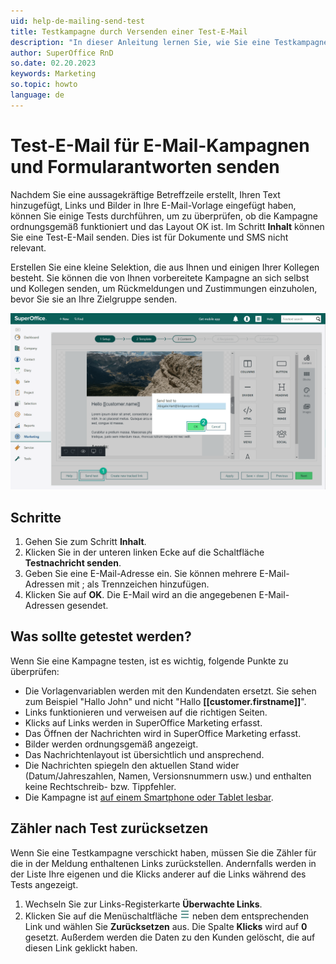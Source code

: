 ```yaml
---
uid: help-de-mailing-send-test
title: Testkampagne durch Versenden einer Test-E-Mail
description: "In dieser Anleitung lernen Sie, wie Sie eine Testkampagne senden."
author: SuperOffice RnD
so.date: 02.20.2023
keywords: Marketing
so.topic: howto
language: de
---
```


# Test-E-Mail für E-Mail-Kampagnen und Formularantworten senden

Nachdem Sie eine aussagekräftige Betreffzeile erstellt, Ihren Text hinzugefügt, Links und Bilder in Ihre E-Mail-Vorlage eingefügt haben, können Sie einige Tests durchführen, um zu überprüfen, ob die Kampagne ordnungsgemäß funktioniert und das Layout OK ist. Im Schritt **Inhalt** können Sie eine Test-E-Mail senden. Dies ist für Dokumente und SMS nicht relevant.

Erstellen Sie eine kleine Selektion, die aus Ihnen und einigen Ihrer Kollegen besteht. Sie können die von Ihnen vorbereitete Kampagne an sich selbst und Kollegen senden, um Rückmeldungen und Zustimmungen einzuholen, bevor Sie sie an Ihre Zielgruppe senden.

![Testen Sie Ihre Kampagne, bevor Sie es an die Öffentlichkeit versenden -screenshot][img2]

## Schritte

1. Gehen Sie zum Schritt **Inhalt**.
2. Klicken Sie in der unteren linken Ecke auf die Schaltfläche **Testnachricht senden**.
3. Geben Sie eine E-Mail-Adresse ein. Sie können mehrere E-Mail-Adressen mit ; als Trennzeichen hinzufügen.
4. Klicken Sie auf **OK**. Die E-Mail wird an die angegebenen E-Mail-Adressen gesendet.

## Was sollte getestet werden?

Wenn Sie eine Kampagne testen, ist es wichtig, folgende Punkte zu überprüfen:

* Die Vorlagenvariablen werden mit den Kundendaten ersetzt. Sie sehen zum Beispiel "Hallo John" und nicht "Hallo **\[\[customer.firstname\]\]**".
* Links funktionieren und verweisen auf die richtigen Seiten.
* Klicks auf Links werden in SuperOffice Marketing erfasst.
* Das Öffnen der Nachrichten wird in SuperOffice Marketing erfasst.
* Bilder werden ordnungsgemäß angezeigt.
* Das Nachrichtenlayout ist übersichtlich und ansprechend.
* Die Nachrichten spiegeln den aktuellen Stand wider (Datum/Jahreszahlen, Namen, Versionsnummern usw.) und enthalten keine Rechtschreib- bzw. Tippfehler.
* Die Kampagne ist [auf einem Smartphone oder Tablet lesbar][1].

## Zähler nach Test zurücksetzen

Wenn Sie eine Testkampagne verschickt haben, müssen Sie die Zähler für die in der Meldung enthaltenen Links zurückstellen. Andernfalls werden in der Liste Ihre eigenen und die Klicks anderer auf die Links während des Tests angezeigt.

1. Wechseln Sie zur Links-Registerkarte **Überwachte Links**.
2. Klicken Sie auf die Menüschaltfläche ![Symbol][img1] neben dem entsprechenden Link und wählen Sie **Zurücksetzen** aus. Die Spalte **Klicks** wird auf **0** gesetzt. Außerdem werden die Daten zu den Kunden gelöscht, die auf diesen Link geklickt haben.

<!-- Referenced links -->
[1]: ../../../learn/customize-for-mobile.md

<!-- Referenced images -->
[img1]: ../../../../../media/icons/btn-menu.png
[img2]: ../../../../../media/loc/en/marketing/test-mailing.png
